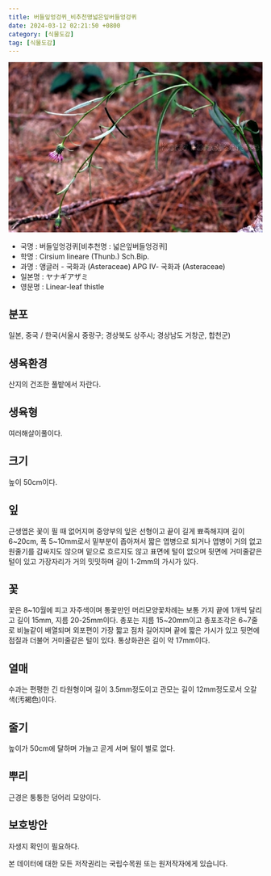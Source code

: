 ```yaml
---
title: 버들잎엉겅퀴_비추천명넓은잎버들엉겅퀴
date: 2024-03-12 02:21:50 +0800
category: [식물도감]
tag: [식물도감]
---
```




![버들잎엉겅퀴[비추천명 : 넓은잎버들엉겅퀴]](/assets/img/fileUpload/plants/basic/Compositae/Cirsium/2541/1_th2.JPG)
- 국명 : 버들잎엉겅퀴[비추천명 : 넓은잎버들엉겅퀴]
- 학명 : Cirsium lineare (Thunb.) Sch.Bip.
- 과명 : 앵글러 - 국화과 (Asteraceae) APG Ⅳ- 국화과 (Asteraceae)
- 일본명 : ヤナギアザミ
- 영문명 : Linear-leaf thistle


## 분포
일본, 중국 / 한국(서울시 중랑구; 경상북도 상주시; 경상남도 거창군, 합천군) 
## 생육환경
산지의 건조한 풀밭에서 자란다.
## 생육형
여러해살이풀이다.
## 크기
높이 50cm이다.
## 잎
근생엽은 꽃이 필 때 없어지며 중앙부의 잎은 선형이고 끝이 길게 뾰족해지며 길이 6~20cm, 폭 5~10mm로서 밑부분이 좁아져서 짧은 엽병으로 되거나 엽병이 거의 없고 원줄기를 감싸지도 않으며 밑으로 흐르지도 않고 표면에 털이 없으며 뒷면에 거미줄같은 털이 있고 가장자리가 거의 밋밋하며 길이 1-2mm의 가시가 있다.
## 꽃
꽃은 8~10월에 피고 자주색이며 통꽃만인 머리모양꽃차례는 보통 가지 끝에 1개씩 달리고 길이 15mm, 지름 20-25mm이다. 총포는 지름 15~20mm이고 총포조각은 6~7줄로 비늘같이 배열되며 외포편이 가장 짧고 점차 길어지며 끝에 짧은 가시가 있고 뒷면에 점질과 더불어 거미줄같은 털이 있다. 통상화관은 길이 약 17mm이다.
## 열매
수과는 편평한 긴 타원형이며 길이 3.5mm정도이고 관모는 길이 12mm정도로서 오갈색(汚褐色)이다.
## 줄기
높이가 50cm에 달하며 가늘고 곧게 서며 털이 별로 없다.
## 뿌리
근경은 퉁퉁한 덩어리 모양이다.
## 보호방안
자생지 확인이 필요하다.






본 데이터에 대한 모든 저작권리는 국립수목원 또는 원저작자에게 있습니다.
